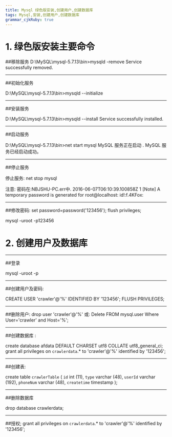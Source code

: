 ```yaml
---
title: Mysql 绿色版安装,创建用户,创建数据库
tags: Mysql,安装,创建用户,创建数据库
grammar_cjkRuby: true
---
```



# 1. 绿色版安装主要命令

##移除服务
D:\MySQL\mysql-5.7.13\bin>mysqld -remove
Service successfully removed.


----------
##初始化服务

D:\MySQL\mysql-5.7.13\bin>mysqld --initialize


----------
##安装服务

D:\MySQL\mysql-5.7.13\bin>mysqld --install
Service successfully installed.


----------
##启动服务

D:\MySQL\mysql-5.7.13\bin>net start mysql
MySQL 服务正在启动 .
MySQL 服务已经启动成功。


----------
##停止服务

停止服务: net stop mysql

注意: 
密码在:NBJSHU-PC.err中.
2016-06-07T06:10:39.100858Z 1 [Note] A temporary password is generated for root@localhost: id!:f.4KFox:


----------


##修改密码:
set password=password('123456');
flush privileges;

mysql -uroot -p123456

# 2. 创建用户及数据库 


----------
##登录

mysql -uroot -p

---
##创建用户及密码:


CREATE USER 'crawler'@'%' IDENTIFIED BY '123456';
FLUSH PRIVILEGES;


----------
##删除用户:
drop user 'crawler'@'%' 
或: Delete FROM mysql.user Where User='crawler'  and Host='%';

----------
##创建数据库 : 


create database afdata DEFAULT CHARSET utf8 COLLATE utf8_general_ci;
grant all privileges on `crawlerdata`.* to 'crawler'@'%' identified by '123456';

---
##创建表:


create table `crawlerTable` (
`id` int (11),
`type` varchar (48),
`userId` varchar (192),
`phoneNum` varchar (48),
`createtime` timestamp 
); 


----------
##删除数据库

drop database  crawlerdata;


----------
##授权;
grant all privileges on `crawlerdata`.* to 'crawler'@'%' identified by '123456';
